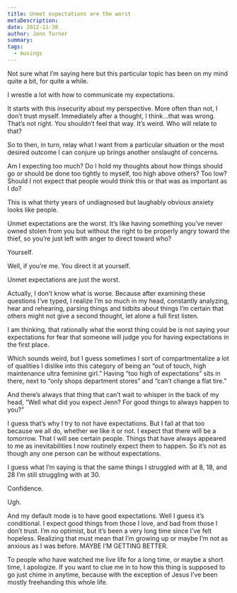 ```yaml
---
title: Unmet expectations are the worst
metaDescription: 
date: 2012-11-30
author: Jenn Turner
summary: 
tags:
  - musings
---
```


Not sure what I’m saying here but this particular topic has been on my mind quite a bit, for quite a while.

I wrestle a lot with how to communicate my expectations. 

It starts with this insecurity about my perspective. More often than not, I don’t trust myself. Immediately after a thought, I think...that was wrong. That’s not right. You shouldn’t feel that way. It’s weird. Who will relate to that? 

So to then, in turn, relay what I want from a particular situation or the most desired outcome I can conjure up brings another onslaught of concerns.

Am I expecting too much? Do I hold my thoughts about how things should go or should be done too tightly to myself,  too high above others? Too low? Should I not expect that people would think this or that was as important as I do? 

This is what thirty years of undiagnosed but laughably obvious anxiety looks like people. 

Unmet expectations are the worst. It’s like having something you’ve never owned stolen from you but without the right to be properly angry toward the thief, so you’re just left with anger to direct toward who? 

Yourself. 

Well, if you’re me. You direct it at yourself. 

Unmet expectations are just the worst.

Actually, I don’t know what is worse. Because after examining these questions I’ve typed, I realize I’m so much in my head, constantly analyzing, hear and rehearing, parsing things and tidbits about things I’m certain that others might not give a second thought, let alone a full first listen.

I am thinking, that rationally what the worst thing could be is not saying your expectations for fear that someone will judge you for having expectations in the first place. 

Which sounds weird, but I guess sometimes I sort of compartmentalize a lot of qualities I dislike into this category of being an “out of touch, high maintenance ultra feminine girl.” Having “too high of expectations” sits in there, next to “only shops department stores” and “can’t change a flat tire.”

And there’s always that thing that can’t wait to whisper in the back of my head, “Well what did you expect Jenn? For good things to always happen to you?”

I guess that’s why I try to not have expectations. But I fail at that too because we all do, whether we like it or not. I expect that there will be a tomorrow. That I will see certain people. Things that have always appeared to me as inevitabilities I now routinely expect them to happen. So it’s not as though any one person can be without expectations.

I guess what I’m saying is that the same things I struggled with at 8, 18, and 28 I’m still struggling with at 30. 

Confidence. 

Ugh.

And my default mode is to have good expectations. Well I guess it’s conditional. I expect good things from those I love, and bad from those I don’t trust. I’m no optimist, but it’s been a very long time since I’ve felt hopeless. Realizing that must mean that I’m growing up or maybe I’m not as anxious as I was before. MAYBE I’M GETTING BETTER. 

To people who have watched me live life for a long time, or maybe a short time, I apologize. If you want to clue me in to how this thing is supposed to go just chime in anytime, because with the exception of Jesus I’ve been mostly freehanding this whole life.
